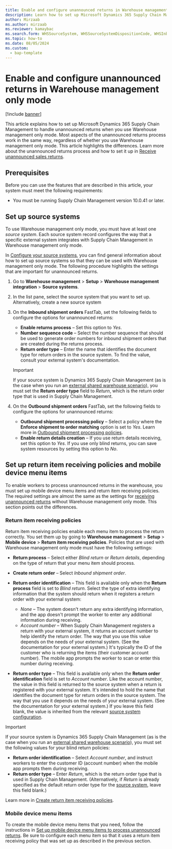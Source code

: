 ```yaml
---
title: Enable and configure unannounced returns in Warehouse management only mode
description: Learn how to set up Microsoft Dynamics 365 Supply Chain Management to handle unannounced returns when you use Warehouse management only mode. This article highlights aspects of the unannounced returns process that work differently, depending on whether you use Warehouse management only mode.
author: Mirzaab
ms.author: mirzaab
ms.reviewer: kamaybac
ms.search.form: WHSSourceSystem, WHSSourceSystemDispositionCode, WHSInboundShipmentOrder, WHSParameters, WHSInboundShipmentOrderMessage, WHSReturnItemReceivingPolicy
ms.topic: how-to
ms.date: 08/05/2024
ms.custom: 
  - bap-template
---
```


# Enable and configure unannounced returns in Warehouse management only mode

[!include [banner](../includes/banner.md)]

This article explains how to set up Microsoft Dynamics 365 Supply Chain Management to handle unannounced returns when you use Warehouse management only mode. Most aspects of the unannounced returns process work in the same way, regardless of whether you use Warehouse management only mode. This article highlights the differences. Learn more about the unannounced returns process and how to set it up in [Receive unannounced sales returns](sales-returns-unannounced.md).

## Prerequisites

Before you can use the features that are described in this article, your system must meet the following requirements:

- You must be running Supply Chain Management version 10.0.41 or later.

## <a name="source-systems"></a>Set up source systems

To use Warehouse management only mode, you must have at least one *source system*. Each source system record configures the way that a specific external system integrates with Supply Chain Management in Warehouse management only mode.

In [Configure your source systems](wms-only-mode-setup.md#source-systems), you can find general information about how to set up source systems so that they can be used with Warehouse management only mode. The following procedure highlights the settings that are important for unannounced returns.

1. Go to **Warehouse management** \> **Setup** \> **Warehouse management integration** \> **Source systems**.
1. In the list pane, select the source system that you want to set up. Alternatively, create a new source system 
1. On the **Inbound shipment orders** FastTab, set the following fields to configure the options for unannounced returns:

    - **Enable returns process** – Set this option to *Yes*.
    - **Number sequence code** – Select the number sequence that should be used to generate order numbers for inbound shipment orders that are created during the returns process.
    - **Return order type** – Enter the name that identifies the document type for return orders in the source system. To find the value, consult your external system's documentation.

    > [!IMPORTANT]
    > If your source system is Dynamics 365 Supply Chain Management (as is the case when you run an [external shared warehouse scenario](wms-only-mode-external-shared-warehouse.md)), you must set the **Return order type** field to *Return*, which is the return order type that is used in Supply Chain Management.

1. On the **Outbound shipment orders** FastTab, set the following fields to configure the options for unannounced returns:

    - **Outbound shipment processing policy** – Select a policy where the **Enforce shipment to order matching** option is set to *Yes*. Learn more in [Outbound shipment processing policies](outbound-load-handling.md#outbound-shipment-policies).
    - **Enable return details creation** – If you use return details receiving, set this option to *Yes*. If you use only blind returns, you can save system resources by setting this option to *No*.

## Set up return item receiving policies and mobile device menu items

To enable workers to process unannounced returns in the warehouse, you must set up mobile device menu items and return item receiving policies. The required settings are almost the same as the settings for [receiving unannounced returns](sales-returns-unannounced.md) without Warehouse management only mode. This section points out the differences.

### Return item receiving policies

Return item receiving policies enable each menu item to process the return correctly. You set them up by going to **Warehouse management** \> **Setup** \> **Mobile device** \> **Return item receiving policies**. Policies that are used with Warehouse management only mode must have the following settings:

- **Return process** – Select either *Blind return* or *Return details*, depending on the type of return that your menu item should process.
- **Create return order** – Select *Inbound shipment order*.
- **Return order identification** – This field is available only when the **Return process** field is set to *Blind return*. Select the type of extra identifying information that the system should return when it registers a return order with your external system:

    - *None* – The system doesn't return any extra identifying information, and the app doesn't prompt the worker to enter any additional information during receiving.
    - *Account number* – When Supply Chain Management registers a return with your external system, it returns an account number to help identify the return order. The way that you use this value depends on the needs of your external system. (See the documentation for your external system.) It's typically the ID of the customer who is returning the items (their customer account number). The mobile app prompts the worker to scan or enter this number during receiving.

- **Return order type** – This field is available only when the **Return order identification** field is set to *Account number*. Like the account number, the value in this field is returned to the source system when a return is registered with your external system. It's intended to hold the name that identifies the document type for return orders in the source system. The way that you use it depends on the needs of your external system. (See the documentation for your external system.) If you leave this field blank, the value is inherited from the relevant [source system configuration](#source-systems).

> [!IMPORTANT]
> If your source system is Dynamics 365 Supply Chain Management (as is the case when you run an [external shared warehouse scenario](wms-only-mode-external-shared-warehouse.md)), you must set the following values for your blind return policies:
>
> - **Return order identification** – Select *Account number*, and instruct workers to enter the customer ID (account number) when the mobile app prompts them during receiving.
> - **Return order type** – Enter *Return*, which is the return order type that is used in Supply Chain Management. (Alternatively, if *Return* is already specified as the default return order type for the [source system](#source-systems), leave this field blank.)

Learn more in [Create return item receiving policies](sales-returns-unannounced.md#return-receive-policy).

### Mobile device menu items

To create the mobile device menu items that you need, follow the instructions in [Set up mobile device menu items to process unannounced returns](sales-returns-unannounced.md#mdmi). Be sure to configure each menu item so that it uses a return item receiving policy that was set up as described in the previous section.

